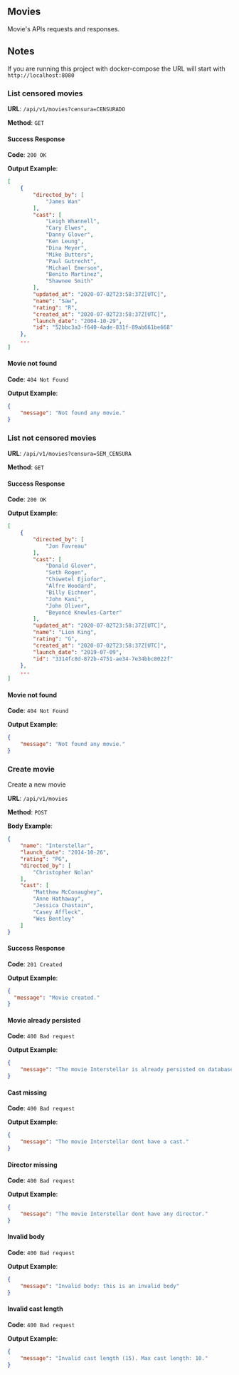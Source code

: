 ## Movies
Movie's APIs requests and responses.

## Notes
If you are running this project with docker-compose the URL will start with `http://localhost:8080`

### List censored movies

**URL**: `/api/v1/movies?censura=CENSURADO`

**Method**: `GET`

#### Success Response

**Code**: `200 OK`

**Output Example**:

```json
[
    {
        "directed_by": [
            "James Wan"
        ],
        "cast": [
            "Leigh Whannell",
            "Cary Elwes",
            "Danny Glover",
            "Ken Leung",
            "Dina Meyer",
            "Mike Butters",
            "Paul Gutrecht",
            "Michael Emerson",
            "Benito Martinez",
            "Shawnee Smith"
        ],
        "updated_at": "2020-07-02T23:58:37Z[UTC]",
        "name": "Saw",
        "rating": "R",
        "created_at": "2020-07-02T23:58:37Z[UTC]",
        "launch_date": "2004-10-29",
        "id": "52bbc3a3-f640-4ade-831f-89ab661be668"
    },
    ...
]
```

#### Movie not found

**Code**: `404 Not Found`

**Output Example**:

```json
{
    "message": "Not found any movie."
}
```

### List not censored movies

**URL**: `/api/v1/movies?censura=SEM_CENSURA`

**Method**: `GET`

#### Success Response

**Code**: `200 OK`

**Output Example**:

```json
[
    {
        "directed_by": [
            "Jon Favreau"
        ],
        "cast": [
            "Donald Glover",
            "Seth Rogen",
            "Chiwetel Ejiofor",
            "Alfre Woodard",
            "Billy Eichner",
            "John Kani",
            "John Oliver",
            "Beyoncé Knowles-Carter"
        ],
        "updated_at": "2020-07-02T23:58:37Z[UTC]",
        "name": "Lion King",
        "rating": "G",
        "created_at": "2020-07-02T23:58:37Z[UTC]",
        "launch_date": "2019-07-09",
        "id": "3314fc8d-872b-4751-ae34-7e34bbc8022f"
    },
    ...
]
```

#### Movie not found

**Code**: `404 Not Found`

**Output Example**:

```json
{
    "message": "Not found any movie."
}
```

### Create movie

Create a new movie

**URL**: `/api/v1/movies`

**Method**: `POST`

**Body Example**:
```json
{
    "name": "Interstellar",
    "launch_date": "2014-10-26",
    "rating": "PG",
    "directed_by": [
        "Christopher Nolan"
    ],
    "cast": [
        "Matthew McConaughey",
        "Anne Hathaway",
        "Jessica Chastain",
        "Casey Affleck",
        "Wes Bentley"
    ]
}

```

#### Success Response

**Code**: `201 Created`

**Output Example**:

```json
{
  "message": "Movie created."
}
```

#### Movie already persisted

**Code**: `400 Bad request`

**Output Example**:

```json
{
    "message": "The movie Interstellar is already persisted on database."
}
```

#### Cast missing

**Code**: `400 Bad request`

**Output Example**:

```json
{
    "message": "The movie Interstellar dont have a cast."
}
```

#### Director missing

**Code**: `400 Bad request`

**Output Example**:

```json
{
    "message": "The movie Interstellar dont have any director."
}
```

#### Invalid body

**Code**: `400 Bad request`

**Output Example**:

```json
{
    "message": "Invalid body: this is an invalid body"
}
```

#### Invalid cast length

**Code**: `400 Bad request`

**Output Example**:

```json
{
    "message": "Invalid cast length (15). Max cast length: 10."
}
```